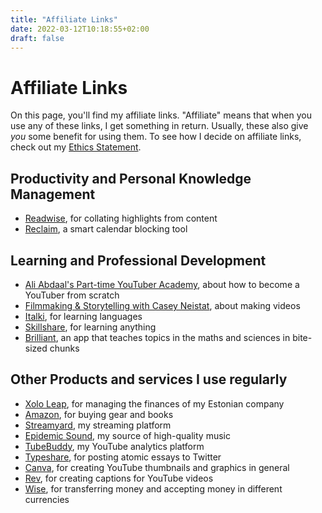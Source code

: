 ```yaml
---
title: "Affiliate Links"
date: 2022-03-12T10:18:55+02:00
draft: false
---
```

# Affiliate Links

On this page, you'll find my affiliate links. "Affiliate" means that when you use any of these links, I get something in return. Usually, these also give _you_ some benefit for using them. To see how I decide on affiliate links, check out my [Ethics Statement](https://nicolevanderhoeven.com/ethics/).

## Productivity and Personal Knowledge Management

- [Readwise](https://readwise.io/nicole), for collating highlights from content
- [Reclaim](https://reclaim.ai/r/s/yYOqK), a smart calendar blocking tool

## Learning and Professional Development

- [Ali Abdaal's Part-time YouTuber Academy](https://ptya.samcart.com/referral/IKjWOptt/ag3CrAXhy7tQJ1Wb), about how to become a YouTuber from scratch
- [Filmmaking & Storytelling with Casey Neistat](https://monthly.com/casey-neistat-filmmaking?friend=nicole-van-der-hoeven), about making videos
- [Italki](https://www.italki.com/i/ref/fHFBb), for learning languages
- [Skillshare](https://skl.sh/37RmSOG), for learning anything
- [Brilliant](https://brilliant.org/nicolevdh), an app that teaches topics in the maths and sciences in bite-sized chunks

## Other Products and services I use regularly

- [Xolo Leap](https://www.xolo.io/ref/NICVAN2), for managing the finances of my Estonian company
- [Amazon](https://amzn.to/3CmuLH1), for buying gear and books
- [Streamyard](https://streamyard.com?pal=4894166466428928), my streaming platform
- [Epidemic Sound](https://www.epidemicsound.com/referral/9927mk), my source of high-quality music
- [TubeBuddy](https://www.tubebuddy.com/nicolevdh), my YouTube analytics platform
- [Typeshare](http://typeshare.co/?via=nicole), for posting atomic essays to Twitter
- [Canva](https://www.canva.com/join/ttv-mhj-zgx), for creating YouTube thumbnails and graphics in general
- [Rev](http://try.rev.com/6cP3lQ), for creating captions for YouTube videos
- [Wise](https://wise.com/invite/u/nicolev120), for transferring money and accepting money in different currencies
